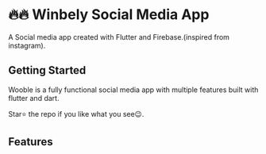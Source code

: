 # 🔥🔥 Winbely Social Media App 

A Social media app created with Flutter and Firebase.(inspired from instagram).

## Getting Started

Wooble is a fully functional social media app with multiple features built with flutter and dart.

Star⭐ the repo if you like what you see😉.

## Features

